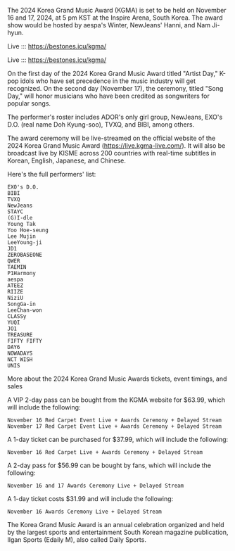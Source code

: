 The 2024 Korea Grand Music Award (KGMA) is set to be held on November 16 and 17, 2024, at 5 pm KST at the Inspire Arena, South Korea. The award show would be hosted by aespa's Winter, NewJeans' Hanni, and Nam Ji-hyun.

Live ::: https://bestones.icu/kgma/

Live ::: https://bestones.icu/kgma/

On the first day of the 2024 Korea Grand Music Award titled "Artist Day," K-pop idols who have set precedence in the music industry will get recognized. On the second day (November 17), the ceremony, titled "Song Day," will honor musicians who have been credited as songwriters for popular songs.

The performer's roster includes ADOR's only girl group, NewJeans, EXO's D.O. (real name Doh Kyung-soo), TVXQ, and BIBI, among others.

The award ceremony will be live-streamed on the official website of the 2024 Korea Grand Music Award (https://live.kgma-live.com/). It will also be broadcast live by KISME across 200 countries with real-time subtitles in Korean, English, Japanese, and Chinese.

Here's the full performers' list:

    EXO's D.O.
    BIBI
    TVXQ
    NewJeans
    STAYC
    (G)I-dle
    Young Tak
    Yoo Hoe-seung
    Lee Mujin
    LeeYoung-ji
    JD1
    ZEROBASEONE
    QWER
    TAEMIN
    P1Harmony
    aespa
    ATEEZ
    RIIZE
    NiziU
    SongGa-in
    LeeChan-won
    CLASSy
    YUQI
    JO1
    TREASURE
    FIFTY FIFTY
    DAY6
    NOWADAYS
    NCT WISH
    UNIS

More about the 2024 Korea Grand Music Awards tickets, event timings, and sales

A VIP 2-day pass can be bought from the KGMA website for $63.99, which will include the following:

    November 16 Red Carpet Event Live + Awards Ceremony + Delayed Stream
    November 17 Red Carpet Event Live + Awards Ceremony + Delayed Stream

A 1-day ticket can be purchased for $37.99, which will include the following:

    November 16 Red Carpet Live + Awards Ceremony + Delayed Stream

A 2-day pass for $56.99 can be bought by fans, which will include the following:

    November 16 and 17 Awards Ceremony Live + Delayed Stream

A 1-day ticket costs $31.99 and will include the following:

    November 16 Awards Ceremony Live + Delayed Stream

The Korea Grand Music Award is an annual celebration organized and held by the largest sports and entertainment South Korean magazine publication, Ilgan Sports (Edaily M), also called Daily Sports.
